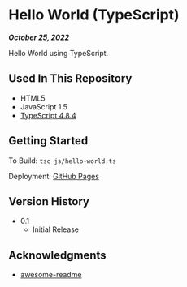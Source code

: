 # Hello World (TypeScript)

***October 25, 2022***

Hello World using TypeScript.

## Used In This Repository

- HTML5
- JavaScript 1.5
- [TypeScript 4.8.4](https://www.typescriptlang.org/download)

## Getting Started

To Build:
`tsc js/hello-world.ts`

Deployment: [GitHub Pages](https://a-bikombe.github.io/hello-world-ts/)

## Version History

* 0.1
    * Initial Release

## Acknowledgments

* [awesome-readme](https://github.com/matiassingers/awesome-readme)